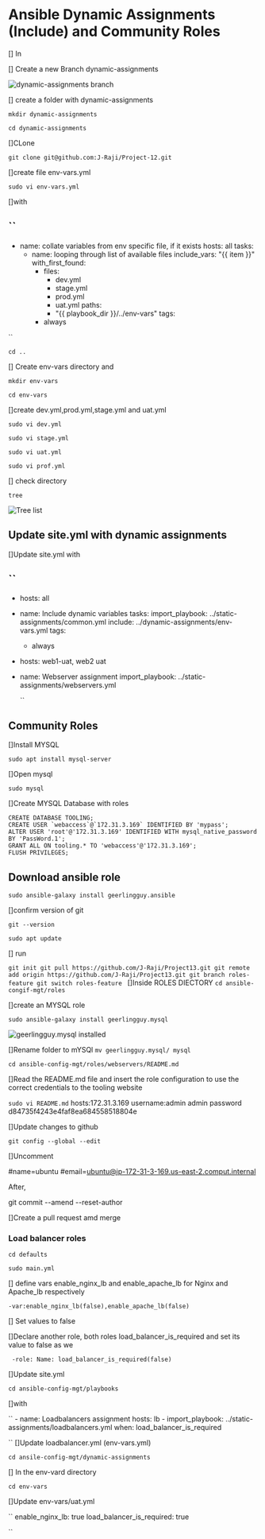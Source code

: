 # Ansible Dynamic Assignments (Include) and Community Roles

[] In 

[] Create a new Branch dynamic-assignments

![dynamic-assignments branch](./Images/dynamic.png)

[] create a folder with dynamic-assignments

`mkdir dynamic-assignments`

`cd dynamic-assignments` 

[]CLone 

`git clone git@github.com:J-Raji/Project-12.git` 

[]create file env-vars.yml 

`sudo vi env-vars.yml` 

[]with

``
---
- name: collate variables from env specific file, if it exists
  hosts: all
  tasks:
    - name: looping through list of available files
      include_vars: "{{ item }}"
      with_first_found:
        - files:
            - dev.yml
            - stage.yml
            - prod.yml
            - uat.yml
          paths:
            - "{{ playbook_dir }}/../env-vars"
      tags:
        - always

``

`cd ..`

[] Create env-vars directory and 

`mkdir env-vars` 

`cd env-vars` 

[]create dev.yml,prod.yml,stage.yml and uat.yml

`sudo vi dev.yml`

`sudo vi stage.yml` 

`sudo vi uat.yml`

`sudo vi prof.yml`

[] check directory

`tree` 

![Tree list](./Images/tree.png)

## Update site.yml with dynamic assignments

[]Update site.yml with

``
---
- hosts: all
- name: Include dynamic variables 
  tasks:
  import_playbook: ../static-assignments/common.yml 
  include: ../dynamic-assignments/env-vars.yml
  tags:
    - always

-  hosts: web1-uat, web2 uat
- name: Webserver assignment
  import_playbook: ../static-assignments/webservers.yml

  ``
## Community Roles

[]Install MYSQL

`sudo apt install mysql-server`

[]Open mysql

`sudo mysql` 

[]Create MYSQL Database with roles

```
CREATE DATABASE TOOLING;
CREATE USER `webaccess`@`172.31.3.169` IDENTIFIED BY 'mypass';
ALTER USER 'root'@'172.31.3.169' IDENTIFIED WITH mysql_native_password BY 'PassWord.1';
GRANT ALL ON tooling.* TO 'webaccess'@'172.31.3.169';
FLUSH PRIVILEGES;
```

## Download ansible role

`sudo ansible-galaxy install geerlingguy.ansible `

[]confirm version of git

`git --version`

`sudo apt update`

[] run

``git init
git pull https://github.com/J-Raji/Project13.git
git remote add origin https://github.com/J-Raji/Project13.git
git branch roles-feature
git switch roles-feature
``
[]Inside ROLES DIECTORY
`cd ansible-congif-mgt/roles`

[]create an MYSQL role

`sudo ansible-galaxy install geerlingguy.mysql`

![geerlingguy.mysql installed](./Images/gee.png)

[]Rename folder to mYSQl
`mv geerlingguy.mysql/ mysql`

`cd ansible-config-mgt/roles/webservers/README.md` 

[]Read the README.md file and insert the role configuration to use the correct credentials to the tooling website

`sudo vi README.md`
hosts:172.31.3.169
username:admin
admin password d84735f4243e4faf8ea684558518804e

[]Update changes to github

`git config --global --edit`

[]Uncomment 

#name=ubuntu
#email=ubuntu@ip-172-31-3-169.us-east-2.comput.internal

After,

git commit --amend --reset-author

[]Create a pull request amd merge

### Load balancer roles

`cd defaults`

`sudo main.yml`

[] define vars enable_nginx_lb and enable_apache_lb for Nginx and Apache_lb respectively

`-var:enable_nginx_lb(false),enable_apache_lb(false)`

[] Set values to false

[]Declare another role, both roles load_balancer_is_required and set its value to false as we

`` 
-role:
  Name: load_balancer_is_required(false)
 ``

  []Update site.yml

  `cd ansible-config-mgt/playbooks`

  []with

``
    - name: Loadbalancers assignment
       hosts: lb
         - import_playbook: ../static-assignments/loadbalancers.yml
        when: load_balancer_is_required 

``
[]Update loadbalancer.yml (env-vars.yml)

`cd ansile-config-mgt/dynamic-assignments`

[] In the env-vard directory

`cd env-vars`

[]Update env-vars/uat.yml

`` 
enable_nginx_lb: true
load_balancer_is_required: true

``






